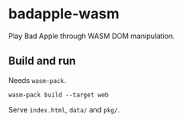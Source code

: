 # badapple-wasm

Play Bad Apple through WASM DOM manipulation.

## Build and run

Needs `wasm-pack`.

```shell
wasm-pack build --target web
```

Serve `index.html`, `data/` and `pkg/`.
